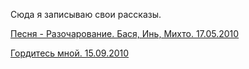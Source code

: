 Сюда я записываю свои рассказы.

[Песня - Разочарование. Бася, Инь, Михто. 17.05.2010](/song.md)

[Гордитесь мной. 15.09.2010](/pride_me.md)
